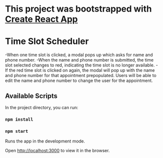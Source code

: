# This project was bootstrapped with [Create React App](https://github.com/facebook/create-react-app)
# Time Slot Scheduler

-When one time slot is clicked, a modal pops up which asks for name and phone number.
-When the name and phone number is submitted, the time slot selected changes to
red, indicating the time slot is no longer available.
-If the red time slot is clicked on again, the modal will pop up with the name and phone
number for that appointment prepopulated.  Users will be able to edit the name and
phone number to change the user for the appointment.

## Available Scripts

In the project directory, you can run:

### `npm install`

### `npm start`

Runs the app in the development mode.

Open [http://localhost:3000](http://localhost:3000) to view it in the browser.

